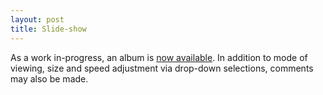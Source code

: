 ```yaml
---
layout: post
title: Slide-show
---
```


As a work in-progress, an album is [now available](https://www.keepandshare.com/photo4/17036/don-serving-in-a-variety-of-capacities?ifr=y). In addition to mode of viewing, size and speed adjustment via drop-down selections, comments may also be made.